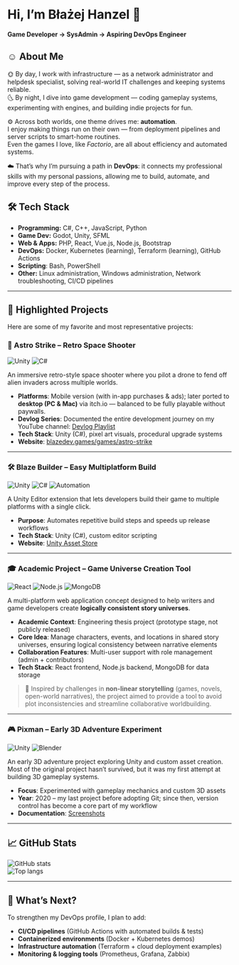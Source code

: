 # Hi, I’m Błażej Hanzel 👋

**Game Developer → SysAdmin → Aspiring DevOps Engineer**


## ☺️ About Me

🌞 By day, I work with infrastructure — as a network administrator and helpdesk specialist, solving real-world IT challenges and keeping systems reliable.  
🌜 By night, I dive into game development — coding gameplay systems, experimenting with engines, and building indie projects for fun.  

⚙️ Across both worlds, one theme drives me: **automation**.  
I enjoy making things run on their own — from deployment pipelines and server scripts to smart-home routines.  
Even the games I love, like *Factorio*, are all about efficiency and automated systems.  

☁️ That’s why I’m pursuing a path in **DevOps**: it connects my professional skills with my personal passions, allowing me to build, automate, and improve every step of the process.


## 🛠️ Tech Stack

- **Programming:** C#, C++, JavaScript, Python  
- **Game Dev:** Godot, Unity, SFML 
- **Web & Apps:** PHP, React, Vue.js, Node.js, Bootstrap
- **DevOps:** Docker, Kubernetes (learning), Terraform (learning), GitHub Actions
- **Scripting**: Bash, PowerShell
- **Other:** Linux administration, Windows administration, Network troubleshooting, CI/CD pipelines

---

## 🌟 Highlighted Projects

Here are some of my favorite and most representative projects:

### 🚀 Astro Strike – Retro Space Shooter

![Unity](https://img.shields.io/badge/Unity-444444?logo=Unity&logoColor=white)
![C#](https://img.shields.io/badge/C%23-239120?logo=csharp&logoColor=white)

An immersive retro-style space shooter where you pilot a drone to fend off alien invaders across multiple worlds. 
- **Platforms**: Mobile version (with in-app purchases & ads); later ported to **desktop (PC & Mac)** via itch.io — balanced to be fully playable without paywalls.
- **Devlog Series**: Documented the entire development journey on my YouTube channel:
[Devlog Playlist](https://youtube.com/playlist?list=PLB37X6IUqpFXX4CeAh-iiTxxK2_jr2CHM&si=i5KGzX6lz5atWI7B)  
- **Tech Stack**: Unity (C#), pixel art visuals, procedural upgrade systems  
- **Website**: [blazedev.games/games/astro-strike](https://blazedev.games/games/astro-strike)

---

### 🛠️ Blaze Builder – Easy Multiplatform Build
![Unity](https://img.shields.io/badge/Unity-444444?logo=unity)
![C#](https://img.shields.io/badge/C%23-239120?logo=c-sharp&logoColor=white)
![Automation](https://img.shields.io/badge/Automation_Tool-blue)

A Unity Editor extension that lets developers build their game to multiple platforms with a single click.  
- **Purpose**: Automates repetitive build steps and speeds up release workflows  
- **Tech Stack**: Unity (C#), custom editor scripting  
- **Website**: [Unity Asset Store](https://assetstore.unity.com/packages/tools/utilities/blaze-builder-easy-multiplatform-build-264619)

---

### 🎓 Academic Project – Game Universe Creation Tool
![React](https://img.shields.io/badge/React-61DAFB?logo=react&logoColor=black)
![Node.js](https://img.shields.io/badge/Node.js-339933?logo=node.js&logoColor=white)
![MongoDB](https://img.shields.io/badge/MongoDB-47A248?logo=mongodb&logoColor=white)

A multi-platform web application concept designed to help writers and game developers create **logically consistent story universes**.  

- **Academic Context**: Engineering thesis project (prototype stage, not publicly released)  
- **Core Idea**: Manage characters, events, and locations in shared story universes, ensuring logical consistency between narrative elements  
- **Collaboration Features**: Multi-user support with role management (admin + contributors)  
- **Tech Stack**: React frontend, Node.js backend, MongoDB for data storage  

> 📖 Inspired by challenges in **non-linear storytelling** (games, novels, open-world narratives), the project aimed to provide a tool to avoid plot inconsistencies and streamline collaborative worldbuilding.

---

### 🎮 Pixman – Early 3D Adventure Experiment
![Unity](https://img.shields.io/badge/Unity-000000?logo=unity&logoColor=white)
![Blender](https://img.shields.io/badge/Blender-F5792A?logo=blender&logoColor=white)

An early 3D adventure project exploring Unity and custom asset creation. Most of the original project hasn’t survived, but it was my first attempt at building 3D gameplay systems.  

- **Focus**: Experimented with gameplay mechanics and custom 3D assets 
- **Year**: 2020 – my last project before adopting Git; since then, version control has become a core part of my workflow  
- **Documentation**: [Screenshots](screenshots/pixman/README.md)  

---

## 📈 GitHub Stats

![GitHub stats](https://github-readme-stats.vercel.app/api?username=blazejhanzel&theme=radical&show_icons=true&count_private=true)  
![Top langs](https://github-readme-stats.vercel.app/api/top-langs/?username=blazejhanzel&layout=compact&theme=radical)

---

## 🔮 What’s Next?

To strengthen my DevOps profile, I plan to add:  
- **CI/CD pipelines** (GitHub Actions with automated builds & tests)  
- **Containerized environments** (Docker + Kubernetes demos)  
- **Infrastructure automation** (Terraform + cloud deployment examples)  
- **Monitoring & logging tools** (Prometheus, Grafana, Zabbix)